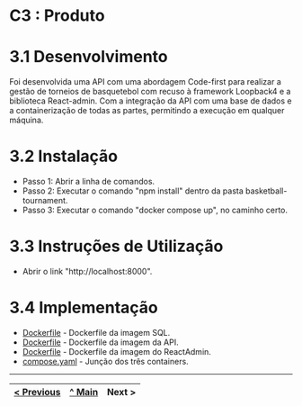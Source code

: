 # C3 : Produto

# 3.1 Desenvolvimento

Foi desenvolvida uma API com uma abordagem Code-first para realizar a gestão de torneios de basquetebol com recuso à framework Loopback4 e a biblioteca React-admin. Com a integração da API com uma base de dados e a containerização de todas as partes, permitindo a execução em qualquer máquina.

# 3.2 Instalação

* Passo 1: Abrir a linha de comandos.
* Passo 2: Executar o comando "npm install" dentro da pasta basketball-tournament.
* Passo 3: Executar o comando "docker compose up", no caminho certo.

# 3.3 Instruções de Utilização

* Abrir o link "http://localhost:8000".

# 3.4 Implementação

* [Dockerfile](../src/Dockerfile) - Dockerfile da imagem SQL.
* [Dockerfile](../src/basketball-tournament/Dockerfile) - Dockerfile da imagem da API.
* [Dockerfile](../src/ra01-create-react-app/Dockerfile) - Dockerfile da imagem do ReactAdmin.
* [compose.yaml](../src/compose.yaml) - Junção dos três containers.

---
[< Previous](c2.md) | [^ Main](../../../) | Next >
:--- | :---: | ---:
